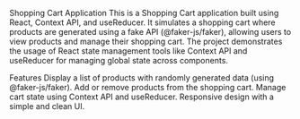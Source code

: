 Shopping Cart Application This is a Shopping Cart application built using React, Context API, and useReducer. It simulates a shopping cart where products are generated using a fake API (@faker-js/faker), allowing users to view products and manage their shopping cart. The project demonstrates the usage of React state management tools like Context API and useReducer for managing global state across components.

Features Display a list of products with randomly generated data (using @faker-js/faker). Add or remove products from the shopping cart. Manage cart state using Context API and useReducer. Responsive design with a simple and clean UI.